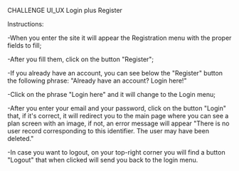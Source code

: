 CHALLENGE UI_UX Login plus Register

Instructions:

-When you enter the site it will appear the Registration menu with the proper fields to fill;

-After you fill them, click on the button "Register";

-If you already have an account, you can see below the "Register" button the following phrase:
"Already have an account? Login here!"

-Click on the phrase "Login here" and it will change to the Login menu;

-After you enter your email and your password, click on the button "Login" that, if it's correct, it will redirect you to the main page where you can see a plan screen with an image, if not, an error message will appear "There is no user record corresponding to this identifier. The user may have been deleted."

-In case you want to logout, on your top-right corner you will find a button "Logout" that when clicked will send you back to the login menu.
